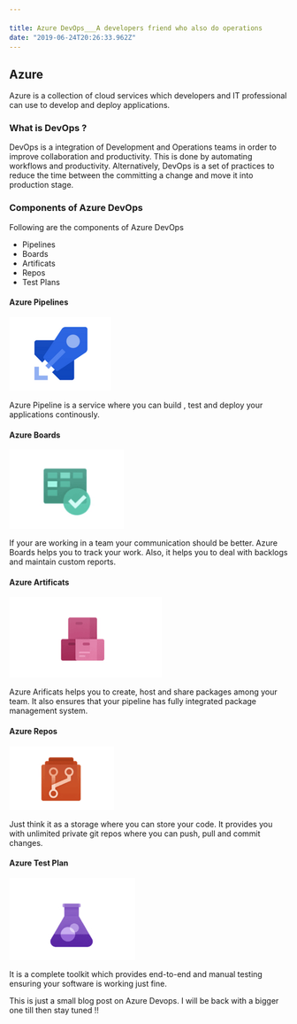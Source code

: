 ```yaml
---

title: Azure DevOps___A developers friend who also do operations
date: "2019-06-24T20:26:33.962Z"
---
```


## Azure
Azure is a collection of cloud services which developers and IT professional can use to develop and deploy applications.

### What is DevOps ?
DevOps is a integration of Development and Operations teams in order to improve collaboration and productivity. This is done by automating workflows and productivity.
Alternatively, DevOps is a set of practices to reduce the time between the committing a change and move it into production stage.

### Components of Azure DevOps
Following are the components of Azure DevOps
- Pipelines
- Boards
- Artificats
- Repos
- Test Plans

#### Azure Pipelines

![Azure Pipeline](./img/azure_pipeline.png)

Azure Pipeline is a service where you can build , test and deploy your applications continously.

#### Azure Boards

![Azure Boards](./img/azure_boards.png)

If your are working in a team your communication should be better. Azure Boards helps you to track your work. Also, it helps you to deal with backlogs and maintain custom reports.

#### Azure Artificats

![Azure Aritifcats](./img/azure_artificats.png)

Azure Arificats helps you to create, host and share packages among your team. It also ensures that your pipeline has fully integrated package management system.

#### Azure Repos

![Azure Repos](./img/azure_repos.png)

Just think it as a storage where you can store your code. It provides you with unlimited private git repos where you can push, pull and commit changes.

#### Azure Test Plan

![Azure Test Plans](./img/azure_testplan.png)

It is a complete toolkit which provides end-to-end and manual testing ensuring your software is working just fine.

This is just a small blog post on Azure Devops. I will be back with a bigger one till then stay tuned !! 
